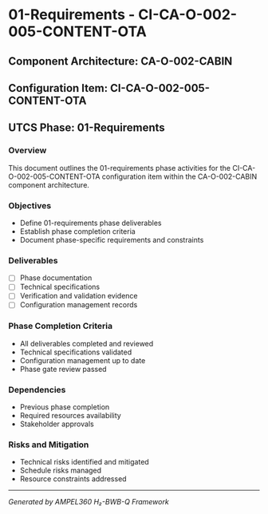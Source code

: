 # 01-Requirements - CI-CA-O-002-005-CONTENT-OTA

## Component Architecture: CA-O-002-CABIN
## Configuration Item: CI-CA-O-002-005-CONTENT-OTA
## UTCS Phase: 01-Requirements

### Overview
This document outlines the 01-requirements phase activities for the CI-CA-O-002-005-CONTENT-OTA configuration item within the CA-O-002-CABIN component architecture.

### Objectives
- Define 01-requirements phase deliverables
- Establish phase completion criteria
- Document phase-specific requirements and constraints

### Deliverables
- [ ] Phase documentation
- [ ] Technical specifications
- [ ] Verification and validation evidence
- [ ] Configuration management records

### Phase Completion Criteria
- All deliverables completed and reviewed
- Technical specifications validated
- Configuration management up to date
- Phase gate review passed

### Dependencies
- Previous phase completion
- Required resources availability
- Stakeholder approvals

### Risks and Mitigation
- Technical risks identified and mitigated
- Schedule risks managed
- Resource constraints addressed

---
*Generated by AMPEL360 H₂-BWB-Q Framework*
